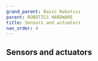 ```yaml
---
grand_parent: Basic Robotics
parent: ROBOTICS HARDWARE
title: Sensors and actuators
nav_order: 4
---
```


  Sensors and actuators
--------------------------------------------------------------------------------

